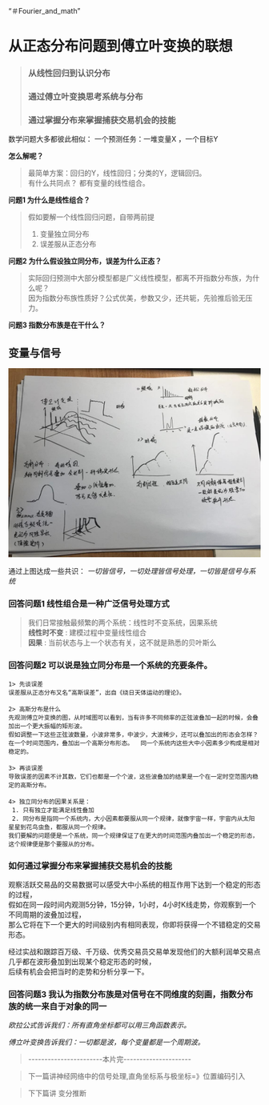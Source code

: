 “＃Fourier_and_math”
# 从正态分布问题到傅立叶变换的联想  
> ### 从线性回归到认识分布  
> ### 通过傅立叶变换思考系统与分布
> ### 通过掌握分布来掌握捕获交易机会的技能

数学问题大多都彼此相似：
    一个预测任务：一堆变量X ，一个目标Y
    
**怎么解呢？**
>  最简单方案：回归的Y，线性回归；分类的Y，逻辑回归。    
>  有什么共同点？ 都有变量的线性组合。

**问题1 为什么是线性组合？**

> 假如要解一个线性回归问题，自带两前提  
> 1. 变量独立同分布  
> 2. 误差服从正态分布     

 **问题2 为什么假设独立同分布，误差为什么正态？**

> 实际回归预测中大部分模型都是广义线性模型，都离不开指数分布族，为什么呢？  
因为指数分布族性质好？公式优美，参数又少，还共轭，先验推后验无压力。  

**问题3 指数分布族是在干什么？**


## 变量与信号


![fourier](https://github.com/minmingogogo/img/blob/master/fuliyea01.jpg)


通过上图达成一些共识：
_一切皆信号，一切处理皆信号处理，一切皆是信号与系统_  

### 回答问题1 线性组合是一种广泛信号处理方式
> 我们日常接触最频繁的两个系统：线性时不变系统，因果系统  
**线性时不变** : 建模过程中变量线性组合  
**因果** : 当前状态与上一个状态有关，这不就是熟悉的贝叶斯么  

### 回答问题2 可以说是独立同分布是一个系统的充要条件。  
    1> 先谈误差
    误差服从正态分布又名“高斯误差”，出自《绕日天体运动的理论》。 

    2> 高斯分布是什么
    先观测傅立叶变换的图，从时域图可以看到，当有许多不同频率的正弦波叠加一起的时候，会叠加出一个更大振幅的矩形波。  
    假如调整一下这些正弦波数量，小波非常多，中波少，大波稀少，还可以叠加出的形态会怎样？  
    在一个时间范围内，叠加出一个高斯分布形态。  同一个系统内这些大中小因素多少构成是相对稳定的。  

    3> 再谈误差      
    导致误差的因素不计其数，它们也都是一个个波，这些波叠加的结果是一个在一定时空范围内稳定的高斯分布。  

    4> 独立同分布的因果关系是：
     1. 只有独立才能满足线性叠加  
     2. 同分布是指同一个系统内，大小因素都要服从同一个规律，就像宇宙一样，宇宙内从太阳星星到花鸟虫鱼，都服从同一个规律。  
    我们要解的问题便是一个系统，同一个规律保证了在更大的时间范围内叠加出一个稳定的形态，这个规律便是那个要服从的分布。  

### 如何通过掌握分布来掌握捕获交易机会的技能  
观察活跃交易品的交易数据可以感受大中小系统的相互作用下达到一个稳定的形态的过程，    
假如在同一段时间内观测5分钟，15分钟，1小时，4小时K线走势，你观察到一个不同周期的波叠加过程，  
那么它将在下一个更大的时间级别内有相同表现，你即将获得一个不错稳定的交易形态。

经过实战和跟踪百万级、千万级、优秀交易员交易单发现他们的大额利润单交易点几乎都在波形叠加到出现某个稳定形态的时候，  
后续有机会会把当时的走势和分析分享一下。

### 回答问题3 我认为指数分布族是对信号在不同维度的刻画，指数分布族的统一来自于对象的同一

_欧拉公式告诉我们：所有直角坐标都可以用三角函数表示。_

_傅立叶变换告诉我们：一切都是波，每个变量都是一个周期波。_


> -----------------------本片完---------------------

> 下一篇讲神经网络中的信号处理,直角坐标系与极坐标=》位置编码引入 

> 下下篇讲 变分推断







